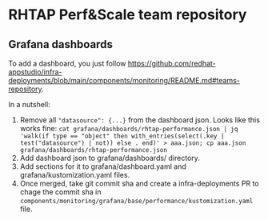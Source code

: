RHTAP Perf&Scale team repository
================================

Grafana dashboards
------------------

To add a dashboard, you just follow <https://github.com/redhat-appstudio/infra-deployments/blob/main/components/monitoring/README.md#teams-repository>.

In a nutshell:

1. Remove all `"datasource": {...}` from the dashboard json. Looks like this works fine: `cat grafana/dashboards/rhtap-performance.json | jq 'walk(if type == "object" then with_entries(select(.key | test("datasource") | not)) else . end)' > aaa.json; cp aaa.json grafana/dashboards/rhtap-performance.json`
2. Add dashboard json to grafana/dashboards/ directory.
3. Add sections for it to grafana/dashboard.yaml and grafana/kustomization.yaml files.
4. Once merged, take git commit sha and create a infra-deployments PR to chage the commit sha in `components/monitoring/grafana/base/performance/kustomization.yaml` file.
